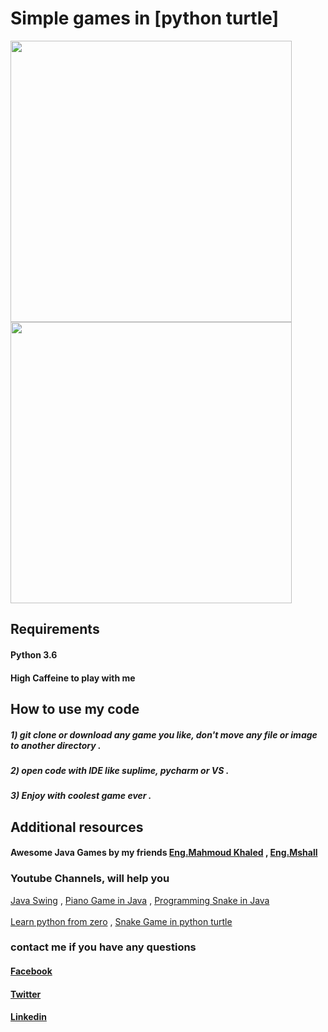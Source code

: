 # Simple games in [python turtle] 

<img src="https://github.com/MahmoudSafan/games/blob/master/snake/video/Screencast_04-03-2020_04_00_03-AM-_convert-video-online.com_.gif" width ="450" height="450">    <img src="https://github.com/MahmoudSafan/games/blob/master/CORONA-ATTACK/video/covid19.gif" width ="450" height= "450">




## Requirements
   #### Python 3.6
   #### High Caffeine to play with me

## How to use my code
   ##### 1) git clone or download any game you like, don't move any file or image to another directory .
   ##### 2) open code with IDE like suplime, pycharm or VS .
   ##### 3) Enjoy with coolest game ever .
   
## Additional resources
   #### Awesome Java Games by my friends [Eng.Mahmoud Khaled](https://github.com/MahmoudKhalid-eng) , [Eng.Mshall](https://github.com/MahmoudSafan/brick_breaker-)
   
   ### Youtube Channels, will help you 
   [Java Swing](https://www.youtube.com/playlist?list=PLnzqK5HvcpwRhWDkdkM4jSTPW3CgxKH8G)  ,  [Piano Game in Java](https://www.youtube.com/playlist?list=PLrqwM2iFaguigFGMfG4f4H516zVByp97N)  ,  [Programming Snake in Java](https://www.youtube.com/playlist?list=PLeu88eczl8cwpK4QGRP1F9H9-Pa-SN71T) 
   <br><br>
   [Learn python from zero](https://www.youtube.com/playlist?list=PL2jykFOD1AWaHtshyHwiP5sTQNQW4L0k_)  ,  [Snake Game in python turtle](https://www.youtube.com/playlist?list=PLlEgNdBJEO-n8k9SR49AshB9j7b5Iw7hZ)


### contact me if you have any questions
   #### [Facebook](https://www.facebook.com/mahmoud.safan.771)
   #### [Twitter](https://twitter.com/MahmoudSafan55)
   #### [Linkedin](https://www.linkedin.com/in/mahmoud-safan-2ba362192/)
   
